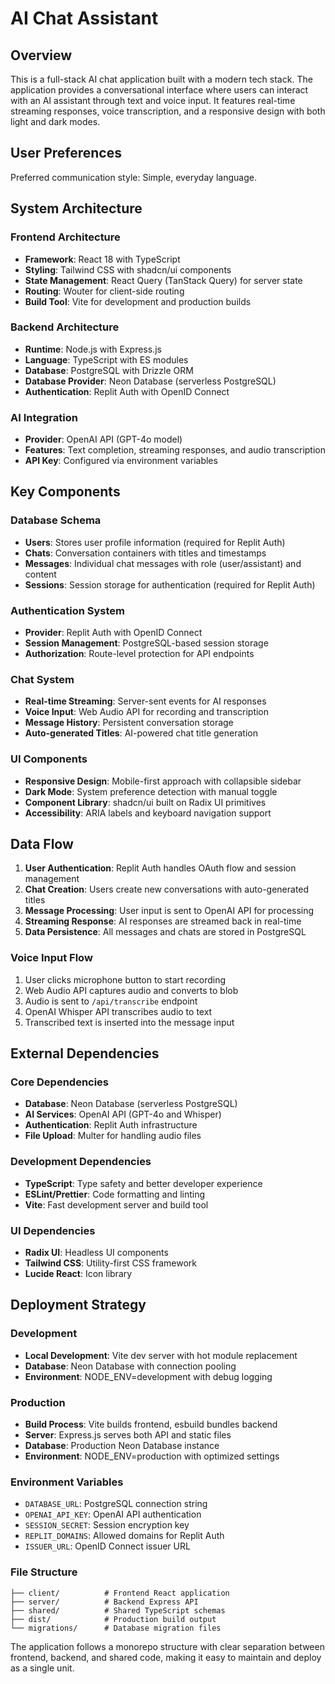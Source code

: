 # AI Chat Assistant

## Overview

This is a full-stack AI chat application built with a modern tech stack. The application provides a conversational interface where users can interact with an AI assistant through text and voice input. It features real-time streaming responses, voice transcription, and a responsive design with both light and dark modes.

## User Preferences

Preferred communication style: Simple, everyday language.

## System Architecture

### Frontend Architecture
- **Framework**: React 18 with TypeScript
- **Styling**: Tailwind CSS with shadcn/ui components
- **State Management**: React Query (TanStack Query) for server state
- **Routing**: Wouter for client-side routing
- **Build Tool**: Vite for development and production builds

### Backend Architecture
- **Runtime**: Node.js with Express.js
- **Language**: TypeScript with ES modules
- **Database**: PostgreSQL with Drizzle ORM
- **Database Provider**: Neon Database (serverless PostgreSQL)
- **Authentication**: Replit Auth with OpenID Connect

### AI Integration
- **Provider**: OpenAI API (GPT-4o model)
- **Features**: Text completion, streaming responses, and audio transcription
- **API Key**: Configured via environment variables

## Key Components

### Database Schema
- **Users**: Stores user profile information (required for Replit Auth)
- **Chats**: Conversation containers with titles and timestamps
- **Messages**: Individual chat messages with role (user/assistant) and content
- **Sessions**: Session storage for authentication (required for Replit Auth)

### Authentication System
- **Provider**: Replit Auth with OpenID Connect
- **Session Management**: PostgreSQL-based session storage
- **Authorization**: Route-level protection for API endpoints

### Chat System
- **Real-time Streaming**: Server-sent events for AI responses
- **Voice Input**: Web Audio API for recording and transcription
- **Message History**: Persistent conversation storage
- **Auto-generated Titles**: AI-powered chat title generation

### UI Components
- **Responsive Design**: Mobile-first approach with collapsible sidebar
- **Dark Mode**: System preference detection with manual toggle
- **Component Library**: shadcn/ui built on Radix UI primitives
- **Accessibility**: ARIA labels and keyboard navigation support

## Data Flow

1. **User Authentication**: Replit Auth handles OAuth flow and session management
2. **Chat Creation**: Users create new conversations with auto-generated titles
3. **Message Processing**: User input is sent to OpenAI API for processing
4. **Streaming Response**: AI responses are streamed back in real-time
5. **Data Persistence**: All messages and chats are stored in PostgreSQL

### Voice Input Flow
1. User clicks microphone button to start recording
2. Web Audio API captures audio and converts to blob
3. Audio is sent to `/api/transcribe` endpoint
4. OpenAI Whisper API transcribes audio to text
5. Transcribed text is inserted into the message input

## External Dependencies

### Core Dependencies
- **Database**: Neon Database (serverless PostgreSQL)
- **AI Services**: OpenAI API (GPT-4o and Whisper)
- **Authentication**: Replit Auth infrastructure
- **File Upload**: Multer for handling audio files

### Development Dependencies
- **TypeScript**: Type safety and better developer experience
- **ESLint/Prettier**: Code formatting and linting
- **Vite**: Fast development server and build tool

### UI Dependencies
- **Radix UI**: Headless UI components
- **Tailwind CSS**: Utility-first CSS framework
- **Lucide React**: Icon library

## Deployment Strategy

### Development
- **Local Development**: Vite dev server with hot module replacement
- **Database**: Neon Database with connection pooling
- **Environment**: NODE_ENV=development with debug logging

### Production
- **Build Process**: Vite builds frontend, esbuild bundles backend
- **Server**: Express.js serves both API and static files
- **Database**: Production Neon Database instance
- **Environment**: NODE_ENV=production with optimized settings

### Environment Variables
- `DATABASE_URL`: PostgreSQL connection string
- `OPENAI_API_KEY`: OpenAI API authentication
- `SESSION_SECRET`: Session encryption key
- `REPLIT_DOMAINS`: Allowed domains for Replit Auth
- `ISSUER_URL`: OpenID Connect issuer URL

### File Structure
```
├── client/          # Frontend React application
├── server/          # Backend Express API
├── shared/          # Shared TypeScript schemas
├── dist/            # Production build output
└── migrations/      # Database migration files
```

The application follows a monorepo structure with clear separation between frontend, backend, and shared code, making it easy to maintain and deploy as a single unit.